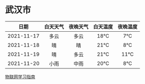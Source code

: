 # 武汉市
|日期|白天天气|夜晚天气|白天温度|夜晚温度|
|:--:|:--:|:--:|:--:|:--:|
|2021-11-17|多云|多云|18℃|7℃|
|2021-11-18|晴|晴|21℃|8℃|
|2021-11-19|晴|多云|21℃|11℃|
|2021-11-20|小雨|中雨|20℃|8℃|
 
[物联网学习指南](http://doc.lziqi.top/IoT)
